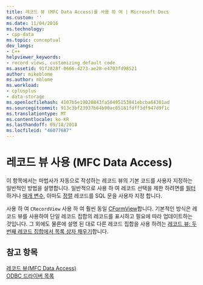 ```yaml
---
title: 레코드 뷰 (MFC Data Access)를 사용 하 여 | Microsoft Docs
ms.custom: ''
ms.date: 11/04/2016
ms.technology:
- cpp-data
ms.topic: conceptual
dev_langs:
- C++
helpviewer_keywords:
- record views, customizing default code
ms.assetid: 91f2828f-0666-4273-ae28-e4703fd98521
author: mikeblome
ms.author: mblome
ms.workload:
- cplusplus
- data-storage
ms.openlocfilehash: 4107b5e19020843fa50495153841ebcba64301ad
ms.sourcegitcommit: 913c3bf23937b64b90ac05181fdff3df947d9f1c
ms.translationtype: MT
ms.contentlocale: ko-KR
ms.lasthandoff: 09/18/2018
ms.locfileid: "46077687"
---
```

# <a name="using-a-record-view--mfc-data-access"></a>레코드 뷰 사용  (MFC Data Access)

이 항목에서는 마법사가 자동으로 작성하는 레코드 뷰의 기본 코드를 사용자 지정하는 일반적인 방법을 설명합니다. 일반적으로 사용 하 여 레코드 선택을 제한 하려면를 [필터](../data/odbc/recordset-filtering-records-odbc.md) 하거나 [매개 변수](../data/odbc/recordset-parameterizing-a-recordset-odbc.md), 아마도 [정렬](../data/odbc/recordset-sorting-records-odbc.md) 레코드를 SQL 문을 사용자 지정 합니다.  
  
사용 하 여 `CRecordView` 사용 하 여 훨씬 동일 [CFormView](../mfc/reference/cformview-class.md)합니다. 기본적인 방식은 레코드 뷰를 사용하여 단일 레코드 집합의 레코드를 표시하고 필요에 따라 업데이트하는 것입니다. 그 외에도 물론에 설명 된 대로 다른 레코드 집합을 사용 하려는 [레코드 뷰: 두 번째 레코드 집합에서 목록 상자 채우기](../data/filling-a-list-box-from-a-second-recordset-mfc-data-access.md)합니다.  
  
## <a name="see-also"></a>참고 항목  

[레코드 뷰(MFC Data Access)](../data/record-views-mfc-data-access.md)<br/>
[ODBC 드라이버 목록](../data/odbc/odbc-driver-list.md)